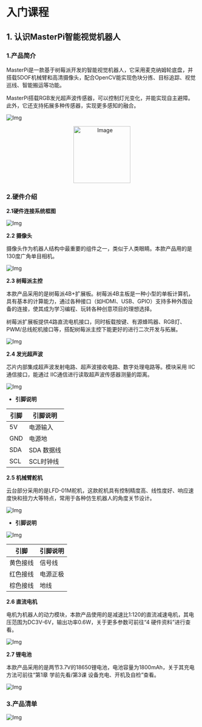 # 入门课程
##  1. 认识MasterPi智能视觉机器人

### 1.产品简介

MasterPi是一款基于树莓派开发的智能视觉机器人，它采用麦克纳姆轮底盘，并搭载5DOF机械臂和高清摄像头，配合OpenCV能实现色块分拣、目标追踪、视觉巡线、智能搬运等功能。

MasterPi搭载RGB发光超声波传感器，可以控制灯光变化，并能实现自主避障。此外，它还支持拓展多种传感器，实现更多感知的融合。

![Img](_static/media/masterpi/masterpi1.png)
<p align="center">
<img align="center" src="_static/media/masterpi/masterpi1.png" alt="Image" width="150" />
</p>


### 2.硬件介绍

**2.1硬件连接系统框图**

![Img](_static/media/masterpi/masterpi2.png)


**2.2 摄像头**

摄像头作为机器人结构中最重要的组件之一，类似于人类眼睛。本款产品用的是130度广角单目相机。

![Img](_static/media/masterpi/masterpi3.png)

**2.3 树莓派主控**

本款产品采用的是树莓派4B+扩展板。树莓派4B主板是一种小型的单板计算机，具有基本的计算能力，通过各种接口（如HDMI、USB、GPIO）支持多种外围设备的连接，使其成为学习编程、玩转各种创意项目的理想选择。

树莓派扩展板提供4路直流电机接口，同时板载按键、有源蜂鸣器、RGB灯、PWM/总线舵机接口等，搭配树莓派主控下能更好的进行二次开发与拓展。

![Img](_static/media/masterpi/masterpi4.png)

**2.4 发光超声波**

芯片内部集成超声波发射电路、超声波接收电路、数字处理电路等。模块采用 IIC 通信接口，能通过 IIC通信进行读取超声波传感器测量的距离。

![Img](_static/media/masterpi/masterpi5.png)

- **引脚说明**

| 引脚  | 引脚说明 |
| --- | --- |
| 5V  | 电源输入 |
| GND | 电源地 |
| SDA | SDA 数据线 |
| SCL | SCL时钟线 |

**2.5 机械臂舵机**

云台部分采用的是LFD-01M舵机，这款舵机具有控制精度高、线性度好、响应速度快和扭力大等特点，常用于各种仿生机器人的角度关节设计。

![Img](_static/media/masterpi/masterpi6.png)

- **引脚说明**

![Img](_static/media/masterpi/masterpi7.png)

| **引脚** | **引脚说明** |
| --- | --- |
| 黄色接线 | 信号线 |
| 红色接线 | 电源正极 |
| 棕色接线 | 地线  |

**2.6 直流电机**

电机为机器人的动力模块，本款产品使用的是减速比1:120的直流减速电机，其电压范围为DC3V-6V，输出功率0.6W，关于更多参数可前往“4 硬件资料”进行查看。

![Img](_static/media/masterpi/masterpi8.png)

**2.7 锂电池**

本款产品采用的是两节3.7V的18650锂电池，电池容量为1800mAh，关于其充电方法可前往“第1章 学前先看/第3课 设备充电、开机及自检”查看。

![Img](_static/media/masterpi/masterpi9.png)

###  3.产品清单 ###

![Img](_static/media/masterpi/masterpi10.png)